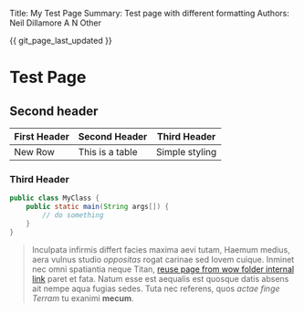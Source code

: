 Title:          My Test Page
Summary:        Test page with different formatting
Authors:        Neil Dillamore
                A N Other

{{ git_page_last_updated }}
# Test Page

## Second header

| First Header | Second Header | Third Header |
| ------------ | ------------- | ------------ |
| New Row | This is a table | Simple styling |

### Third Header

``` java
public class MyClass {
    public static main(String args[]) {
        // do something
    }
}
```

> Inculpata infirmis differt facies maxima aevi tutam, Haemum medius, aera
> vulnus studio *oppositas* rogat carinae sed Iovem cuique. Inminet nec omni
> spatiantia neque Titan, [reuse page from wow folder internal link](wow/reuse.md) paret et fata.
> Natum esse est aequalis est quosque datis absens ait nempe aqua fugias sedes.
> Tuta nec referens, quos *actae finge Terram* tu exanimi **mecum**.



